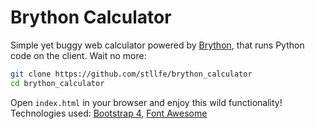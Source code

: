 # Brython Calculator
Simple yet buggy web calculator powered by [Brython](https://github.com/brython-dev/brython), that runs Python code on the client. Wait no more:
```bash
git clone https://github.com/stllfe/brython_calculator
cd brython_calculator
```
Open `index.html` in your browser and enjoy this wild functionality!
Technologies used: [Bootstrap 4](https://getbootstrap.com/), [Font Awesome](https://fontawesome.com/)
